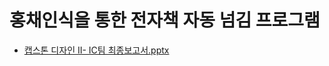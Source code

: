 # 홍채인식을 통한 전자책 자동 넘김 프로그램
- [캡스톤 디자인 II- IC팀 최종보고서.pptx](https://github.com/ljmlmj/ebook_auto_paging/files/12102812/II-.IC.pptx)

